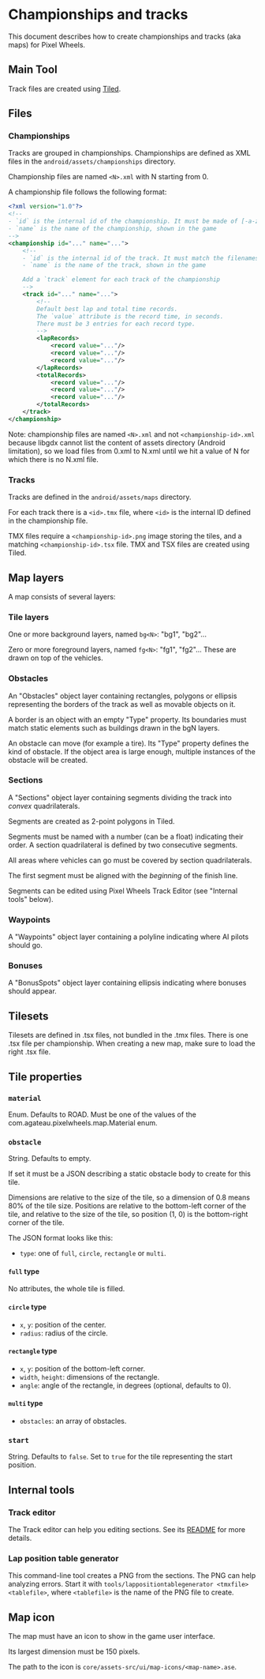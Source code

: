 # Championships and tracks

This document describes how to create championships and tracks (aka maps) for Pixel Wheels.

## Main Tool

Track files are created using [Tiled](http://mapeditor.org).

## Files

### Championships

Tracks are grouped in championships. Championships are defined as XML files in the `android/assets/championships` directory.

Championship files are named `<N>.xml` with N starting from 0.

A championship file follows the following format:

```xml
<?xml version="1.0"?>
<!--
- `id` is the internal id of the championship. It must be made of [-a-z0-9] characters
- `name` is the name of the championship, shown in the game
-->
<championship id="..." name="...">
    <!--
    - `id` is the internal id of the track. It must match the filenames for the track (see below)
    - `name` is the name of the track, shown in the game

    Add a `track` element for each track of the championship
    -->
    <track id="..." name="...">
        <!--
        Default best lap and total time records.
        The `value` attribute is the record time, in seconds.
        There must be 3 entries for each record type.
        -->
        <lapRecords>
            <record value="..."/>
            <record value="..."/>
            <record value="..."/>
        </lapRecords>
        <totalRecords>
            <record value="..."/>
            <record value="..."/>
            <record value="..."/>
        </totalRecords>
    </track>
</championship>
```

Note: championship files are named `<N>.xml` and not `<championship-id>.xml` because libgdx cannot list the content of assets directory (Android limitation), so we load files from 0.xml to N.xml until we hit a value of N for which there is no N.xml file.

### Tracks

Tracks are defined in the `android/assets/maps` directory.

For each track there is a `<id>.tmx` file, where `<id>` is the internal ID defined in the championship file.

TMX files require a `<championship-id>.png` image storing the tiles, and a matching `<championship-id>.tsx` file. TMX and TSX files are created using Tiled.

## Map layers

A map consists of several layers:

### Tile layers

One or more background layers, named `bg<N>`: "bg1", "bg2"...

Zero or more foreground layers, named `fg<N>`: "fg1", "fg2"... These are drawn on top of the vehicles.

### Obstacles

An "Obstacles" object layer containing rectangles, polygons or ellipsis representing the borders of the track as well as movable objects on it.

A border is an object with an empty "Type" property. Its boundaries must match static elements such as buildings drawn in the bgN layers.

An obstacle can move (for example a tire). Its "Type" property defines the kind of obstacle. If the object area is large enough, multiple instances of the obstacle will be created.

### Sections

A "Sections" object layer containing segments dividing the track into *convex* quadrilaterals.

Segments are created as 2-point polygons in Tiled.

Segments must be named with a number (can be a float) indicating their order. A section quadrilateral is defined by two consecutive segments.

All areas where vehicles can go must be covered by section quadrilaterals.

The first segment must be aligned with the *beginning* of the finish line.

Segments can be edited using Pixel Wheels Track Editor (see "Internal tools" below).

### Waypoints

A "Waypoints" object layer containing a polyline indicating where AI pilots should go.

### Bonuses

A "BonusSpots" object layer containing ellipsis indicating where bonuses should appear.

## Tilesets

Tilesets are defined in .tsx files, not bundled in the .tmx files. There is one .tsx file per championship. When creating a new map, make sure to load the right .tsx file.

## Tile properties

### `material`

Enum. Defaults to ROAD. Must be one of the values of the com.agateau.pixelwheels.map.Material enum.

### `obstacle`

String. Defaults to empty.

If set it must be a JSON describing a static obstacle body to create for this tile.

Dimensions are relative to the size of the tile, so a dimension of 0.8 means 80% of the tile size.
Positions are relative to the bottom-left corner of the tile, and relative to the size of the tile, so position (1, 0) is the bottom-right corner of the tile.

The JSON format looks like this:

- `type`: one of `full`, `circle`, `rectangle` or `multi`.

#### `full` type

No attributes, the whole tile is filled.

#### `circle` type

- `x`, `y`: position of the center.
- `radius`: radius of the circle.

#### `rectangle` type

- `x`, `y`: position of the bottom-left corner.
- `width`, `height`: dimensions of the rectangle.
- `angle`: angle of the rectangle, in degrees (optional, defaults to 0).

#### `multi` type

- `obstacles`: an array of obstacles.

### `start`

String. Defaults to `false`. Set to `true` for the tile representing the start position.

## Internal tools

### Track editor

The Track editor can help you editing sections. See its [README][track-editor-README] for more details.

[track-editor-README]: ../tools/src/com/agateau/pixelwheels/tools/trackeditor/README.md

### Lap position table generator

This command-line tool creates a PNG from the sections. The PNG can help analyzing errors. Start it with `tools/lappositiontablegenerator <tmxfile> <tablefile>`, where `<tablefile>` is the name of the PNG file to create.

## Map icon

The map must have an icon to show in the game user interface.

Its largest dimension must be 150 pixels.

The path to the icon is `core/assets-src/ui/map-icons/<map-name>.ase`.
